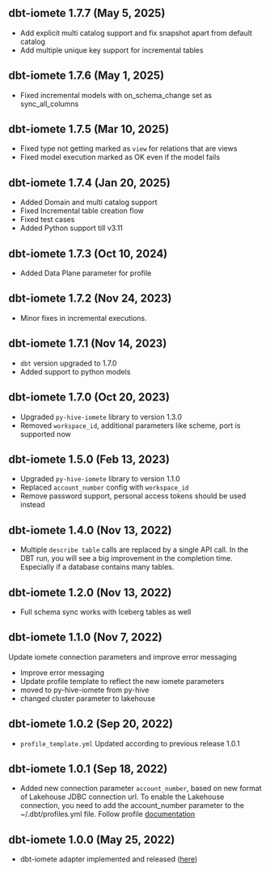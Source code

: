 ## dbt-iomete 1.7.7 (May 5, 2025)
- Add explicit multi catalog support and fix snapshot apart from default catalog
- Add multiple unique key support for incremental tables

## dbt-iomete 1.7.6 (May 1, 2025)
- Fixed incremental models with on_schema_change set as sync_all_columns

## dbt-iomete 1.7.5 (Mar 10, 2025)
- Fixed type not getting marked as `view` for relations that are views
- Fixed model execution marked as OK even if the model fails

## dbt-iomete 1.7.4 (Jan 20, 2025)
- Added Domain and multi catalog support
- Fixed Incremental table creation flow
- Fixed test cases
- Added Python support till v3.11

## dbt-iomete 1.7.3 (Oct 10, 2024)
- Added Data Plane parameter for profile

## dbt-iomete 1.7.2 (Nov 24, 2023)
- Minor fixes in incremental executions.

## dbt-iomete 1.7.1 (Nov 14, 2023)
- `dbt` version upgraded to 1.7.0
- Added support to python models

## dbt-iomete 1.7.0 (Oct 20, 2023)
- Upgraded `py-hive-iomete` library to version 1.3.0
- Removed `workspace_id`, additional parameters like scheme, port is supported now

## dbt-iomete 1.5.0 (Feb 13, 2023)
- Upgraded `py-hive-iomete` library to version 1.1.0
- Replaced `account_number` config with `workspace_id`
- Remove password support, personal access tokens should be used instead

## dbt-iomete 1.4.0 (Nov 13, 2022)
- Multiple `describe table` calls are replaced by a single API call. In the DBT run, you will see a big improvement in the completion time. Especially if a database contains many  tables.

## dbt-iomete 1.2.0 (Nov 13, 2022)
- Full schema sync works with Iceberg tables as well

## dbt-iomete 1.1.0 (Nov 7, 2022)
Update iomete connection parameters and improve error messaging

- Improve error messaging
- Update profile template to reflect the new iomete parameters
- moved to py-hive-iomete from py-hive
- changed cluster parameter to lakehouse

## dbt-iomete 1.0.2 (Sep 20, 2022)
- `profile_template.yml` Updated according to previous release 1.0.1

## dbt-iomete 1.0.1 (Sep 18, 2022)
- Added new connection parameter `account_number`, based on new format of Lakehouse JDBC connection url.
To enable the Lakehouse connection, you need to add the account_number parameter to the ~/.dbt/profiles.yml file.
Follow profile [documentation](https://docs.iomete.com/docs/profile-setup)

## dbt-iomete 1.0.0 (May 25, 2022)
- dbt-iomete adapter implemented and released ([here](https://github.com/iomete/dbt-iomete/commit/e692dfb8b59ff699ee546ecef7ae46388e2352f5))